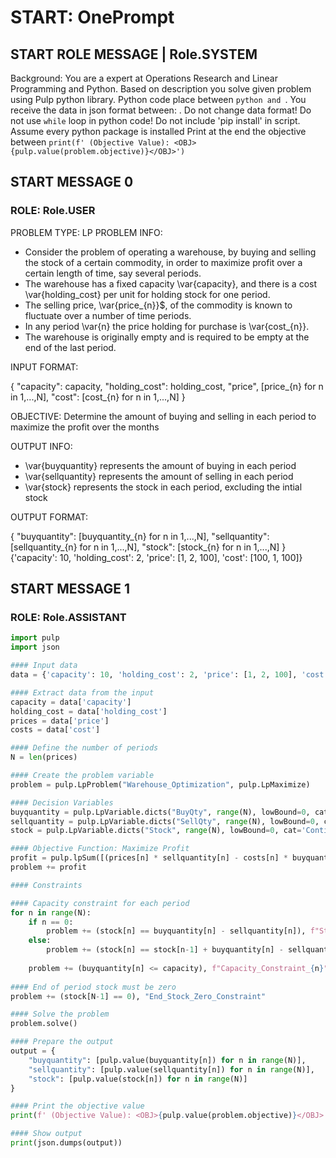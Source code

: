 # START: OnePrompt 
## START ROLE MESSAGE | Role.SYSTEM 
Background: You are a expert at Operations Research and Linear Programming and Python. Based on description you solve given problem using Pulp python library. Python code place between ```python and ```. You receive the data in json format between: <DATA></DATA>. Do not change data format! Do not use `while` loop in python code! Do not include 'pip install' in script. Assume every python package is installed Print at the end the objective between <OBJ></OBJ> `print(f' (Objective Value): <OBJ>{pulp.value(problem.objective)}</OBJ>')`  
## START MESSAGE 0 
### ROLE: Role.USER
<DESCRIPTION>
PROBLEM TYPE: LP
PROBLEM INFO:

- Consider the problem of operating a warehouse, by buying and selling the stock of a certain commodity, in order to maximize profit over a certain length of time, say several periods.
- The warehouse has a fixed capacity \var{capacity}, and there is a cost \var{holding_cost} per unit for holding stock for one period.
- The selling price, \var{price_{n}}$, of the commodity is known to fluctuate over a number of time periods. 
- In any period \var{n} the price holding for purchase is \var{cost_{n}}.
- The warehouse is originally empty and is required to be empty at the end of the last period.

INPUT FORMAT:

{
	"capacity": capacity,
	"holding_cost": holding_cost,
	"price", [price_{n} for n in 1,...,N],
	"cost": [cost_{n} for n in 1,...,N]
}


OBJECTIVE: Determine the amount of buying and selling in each period to maximize the profit over the months

OUTPUT INFO:

- \var{buyquantity} represents the amount of buying in each period
- \var{sellquantity} represents the amount of selling in each period
- \var{stock} represents the stock in each period, excluding the intial stock

OUTPUT FORMAT:

{
	"buyquantity": [buyquantity_{n} for n in 1,...,N],
	"sellquantity": [sellquantity_{n} for n in 1,...,N],
	"stock": [stock_{n} for n in 1,...,N]
}
</DESCRIPTION>
<DATA>
{'capacity': 10, 'holding_cost': 2, 'price': [1, 2, 100], 'cost': [100, 1, 100]}</DATA>


## START MESSAGE 1 
### ROLE: Role.ASSISTANT
```python
import pulp
import json

#### Input data
data = {'capacity': 10, 'holding_cost': 2, 'price': [1, 2, 100], 'cost': [100, 1, 100]}

#### Extract data from the input
capacity = data['capacity']
holding_cost = data['holding_cost']
prices = data['price']
costs = data['cost']

#### Define the number of periods
N = len(prices)

#### Create the problem variable
problem = pulp.LpProblem("Warehouse_Optimization", pulp.LpMaximize)

#### Decision Variables
buyquantity = pulp.LpVariable.dicts("BuyQty", range(N), lowBound=0, cat='Continuous')
sellquantity = pulp.LpVariable.dicts("SellQty", range(N), lowBound=0, cat='Continuous')
stock = pulp.LpVariable.dicts("Stock", range(N), lowBound=0, cat='Continuous')

#### Objective Function: Maximize Profit
profit = pulp.lpSum([(prices[n] * sellquantity[n] - costs[n] * buyquantity[n] - holding_cost * stock[n]) for n in range(N)])
problem += profit

#### Constraints

#### Capacity constraint for each period
for n in range(N):
    if n == 0:
        problem += (stock[n] == buyquantity[n] - sellquantity[n]), f"Stock_Constraint_{n}"
    else:
        problem += (stock[n] == stock[n-1] + buyquantity[n] - sellquantity[n]), f"Stock_Constraint_{n}"
    
    problem += (buyquantity[n] <= capacity), f"Capacity_Constraint_{n}"
    
#### End of period stock must be zero
problem += (stock[N-1] == 0), "End_Stock_Zero_Constraint"

#### Solve the problem
problem.solve()

#### Prepare the output
output = {
    "buyquantity": [pulp.value(buyquantity[n]) for n in range(N)],
    "sellquantity": [pulp.value(sellquantity[n]) for n in range(N)],
    "stock": [pulp.value(stock[n]) for n in range(N)]
}

#### Print the objective value
print(f' (Objective Value): <OBJ>{pulp.value(problem.objective)}</OBJ>')

#### Show output
print(json.dumps(output))
```

